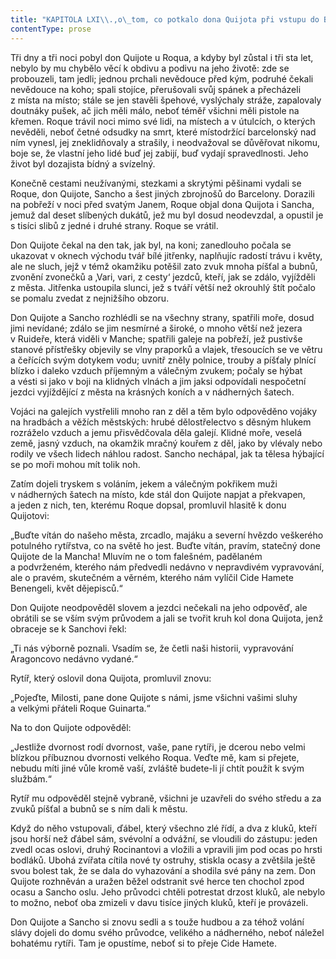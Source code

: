 ```yaml
---
title: "KAPITOLA LXI\\.,o\_tom, co potkalo dona Quijota při vstupu do Barcelony, a\_o\_jiných věcech, spíše pravdivých než rozumných\\."
contentType: prose
---
```


Tři dny a tři noci pobyl don Quijote u Roqua, a kdyby byl zůstal i tři sta let, nebylo by mu chybělo věcí k obdivu a podivu na jeho životě: zde se probouzeli, tam jedli; jednou prchali nevědouce před kým, podruhé čekali nevědouce na koho; spali stojíce, přerušovali svůj spánek a přecházeli z místa na místo; stále se jen stavěli špehové, vyslýchaly stráže, zapalovaly doutnáky pušek, ač jich měli málo, neboť téměř všichni měli pistole na křemen. Roque trávil noci mimo své lidi, na místech a v útulcích, o kterých nevěděli, neboť četné odsudky na smrt, které místodržící barcelonský nad ním vynesl, jej zneklidňovaly a strašily, i neodvažoval se důvěřovat nikomu, boje se, že vlastní jeho lidé buď jej zabijí, buď vydají spravedlnosti. Jeho život byl dozajista bídný a svízelný.

Konečně cestami neužívanými, stezkami a skrytými pěšinami vydali se Roque, don Quijote, Sancho a šest jiných zbrojnošů do Barcelony. Dorazili na pobřeží v noci před svatým Janem, Roque objal dona Quijota i Sancha, jemuž dal deset slíbených dukátů, jež mu byl dosud neodevzdal, a opustil je s tisíci slibů z jedné i druhé strany. Roque se vrátil.

Don Quijote čekal na den tak, jak byl, na koni; zanedlouho počala se ukazovat v oknech východu tvář bílé jitřenky, naplňujíc radostí trávu i květy, ale ne sluch, jejž v témž okamžiku potěšil zato zvuk mnoha píšťal a bubnů, zvonění zvonečků a ‚Vari, vari, z cesty‘ jezdců, kteří, jak se zdálo, vyjížděli z města. Jitřenka ustoupila slunci, jež s tváří větší než okrouhlý štít počalo se pomalu zvedat z nejnižšího obzoru.

Don Quijote a Sancho rozhlédli se na všechny strany, spatřili moře, dosud jimi nevídané; zdálo se jim nesmírné a široké, o mnoho větší než jezera v Ruideře, která viděli v Manche; spatřili galeje na pobřeží, jež pustivše stanové přístřešky objevily se vlny praporků a vlajek, třesoucích se ve větru a čeřících svým dotykem vodu; uvnitř zněly polnice, trouby a píšťaly plnící blízko i daleko vzduch příjemným a válečným zvukem; počaly se hýbat a vésti si jako v boji na klidných vlnách a jim jaksi odpovídali nespočetní jezdci vyjíždějící z města na krásných koních a v nádherných šatech.

Vojáci na galejích vystřelili mnoho ran z děl a těm bylo odpověděno vojáky na hradbách a věžích městských: hrubé dělostřelectvo s děsným hlukem rozráželo vzduch a jemu přisvědčovala děla galejí. Klidné moře, veselá země, jasný vzduch, na okamžik mračný kouřem z děl, jako by vlévaly nebo rodily ve všech lidech náhlou radost. Sancho nechápal, jak ta tělesa hýbající se po moři mohou mít tolik noh.

Zatím dojeli tryskem s voláním, jekem a válečným pokřikem muži v nádherných šatech na místo, kde stál don Quijote napjat a překvapen, a jeden z nich, ten, kterému Roque dopsal, promluvil hlasitě k donu Quijotovi:

„Buďte vítán do našeho města, zrcadlo, majáku a severní hvězdo veškerého potulného rytířstva, co na světě ho jest. Buďte vítán, pravím, statečný done Quijote de la Mancha! Mluvím ne o tom falešném, padělaném a podvrženém, kterého nám předvedli nedávno v nepravdivém vypravování, ale o pravém, skutečném a věrném, kterého nám vylíčil Cide Hamete Benengeli, květ dějepisců.“

Don Quijote neodpověděl slovem a jezdci nečekali na jeho odpověď, ale obrátili se se vším svým průvodem a jali se tvořit kruh kol dona Quijota, jenž obraceje se k Sanchovi řekl:

„Ti nás výborně poznali. Vsadím se, že četli naši historii, vypravování Aragoncovo nedávno vydané.“

Rytíř, který oslovil dona Quijota, promluvil znovu:

„Pojeďte, Milosti, pane done Quijote s námi, jsme všichni vašimi sluhy a velkými přáteli Roque Guinarta.“

Na to don Quijote odpověděl:

„Jestliže dvornost rodí dvornost, vaše, pane rytíři, je dcerou nebo velmi blízkou příbuznou dvornosti velkého Roqua. Veďte mě, kam si přejete, nebudu míti jiné vůle kromě vaší, zvláště budete-li jí chtít použít k svým službám.“

Rytíř mu odpověděl stejně vybraně, všichni je uzavřeli do svého středu a za zvuků píšťal a bubnů se s ním dali k městu.

Když do něho vstupovali, ďábel, který všechno zlé řídí, a dva z kluků, kteří jsou horší než ďábel sám, svévolní a odvážní, se vloudili do zástupu: jeden zvedl ocas oslovi, druhý Rocinantovi a vložili a vpravili jim pod ocas po hrsti bodláků. Ubohá zvířata cítila nové ty ostruhy, stiskla ocasy a zvětšila ještě svou bolest tak, že se dala do vyhazování a shodila své pány na zem. Don Quijote rozhněván a uražen běžel odstranit své herce ten chochol zpod ocasu a Sancho oslu. Jeho průvodci chtěli potrestat drzost kluků, ale nebylo to možno, neboť oba zmizeli v davu tisíce jiných kluků, kteří je provázeli.

Don Quijote a Sancho si znovu sedli a s touže hudbou a za téhož volání slávy dojeli do domu svého průvodce, velikého a nádherného, neboť náležel bohatému rytíři. Tam je opustíme, neboť si to přeje Cide Hamete.
